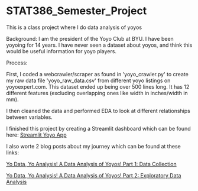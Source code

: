 # STAT386_Semester_Project
This is a class project where I do data analysis of yoyos

Background: I am the president of the Yoyo Club at BYU. I have been yoyoing for 14 years. I have never seen a dataset about yoyos, and think this would be useful information for yoyo players.

Process:

First, I coded a webcrawler/scraper as found in 'yoyo_crawler.py' to create my raw data file 'yoyo_raw_data.csv' from different yoyo listings on yoyoexpert.com. This dataset ended up being over 500 lines long. It has 12 different features (excluding overlapping ones like width in inches/width in mm). 

I then cleaned the data and performed EDA to look at different relationships between variables.

I finished this project by creating a Streamlit dashboard which can be found here:
[Streamlit Yoyo App](https://yoyoapp.streamlit.app/)

I also worte 2 blog posts about my journey which can be found at these links:

[Yo Data, Yo Analysis! A Data Analysis of Yoyos! Part 1: Data Collection](https://kadenf17.github.io/2023-12-18-Yoyo-Analysis-Part-1/)

[Yo Data, Yo Analysis! A Data Analysis of Yoyos! Part 2: Exploratory Data Analysis](https://kadenf17.github.io/2023-12-18-Yoyo-Analysis-Part-2/)
